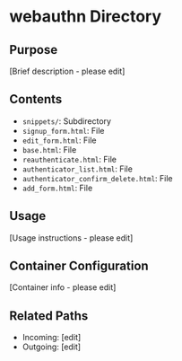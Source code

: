 
# webauthn Directory

## Purpose
[Brief description - please edit]

## Contents
- `snippets/`: Subdirectory
- `signup_form.html`: File
- `edit_form.html`: File
- `base.html`: File
- `reauthenticate.html`: File
- `authenticator_list.html`: File
- `authenticator_confirm_delete.html`: File
- `add_form.html`: File

## Usage
[Usage instructions - please edit]

## Container Configuration
[Container info - please edit]

## Related Paths
- Incoming: [edit]
- Outgoing: [edit]
